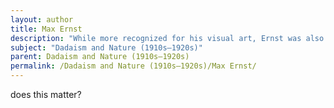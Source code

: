 ```yaml
---
layout: author
title: Max Ernst
description: "While more recognized for his visual art, Ernst was also a poet whose writings often invoked imagery of nature, connecting it to the Dada exploration of irrationality and dreams."
subject: "Dadaism and Nature (1910s–1920s)"
parent: Dadaism and Nature (1910s–1920s)
permalink: /Dadaism and Nature (1910s–1920s)/Max Ernst/
---
```


does this matter?
